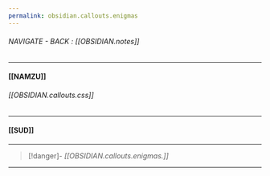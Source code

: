 ```yaml
---
permalink: obsidian.callouts.enigmas
---
```


###### NAVIGATE - BACK : [[OBSIDIAN.notes]]
------
#### [[NAMZU]]

###### [[OBSIDIAN.callouts.css]]

----
#### [[SUD]]



----
>[!danger]- *[[OBSIDIAN.callouts.enigmas.]]*
----
